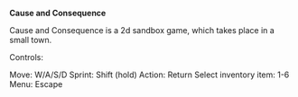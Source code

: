 **Cause and Consequence**

Cause and Consequence is a 2d sandbox game, which takes place in a small town.

Controls:

Move: W/A/S/D
Sprint: Shift (hold)
Action: Return
Select inventory item: 1-6
Menu: Escape
